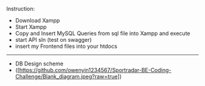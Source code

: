 Instruction:
- Download Xampp
- Start Xampp
- Copy and Insert MySQL Queries from sql file into Xampp and execute
- start API sln (test on swagger)
- insert my Frontend files into your htdocs
------------------------------------------------------
- DB Design scheme
- ([https://github.com/owenyin1234567/Sportradar-BE-Coding-Challenge/Blank_diagram.jpeg?raw=true])
